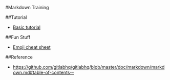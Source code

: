 #Markdown Training

##Tutorial
* [Basic tutorial](http://www.markdowntutorial.com/)

##Fun Stuff
* [Emoji cheat sheet](http://www.emoji-cheat-sheet.com/)

##Reference
* <https://github.com/gitlabhq/gitlabhq/blob/master/doc/markdown/markdown.md#table-of-contents-->
